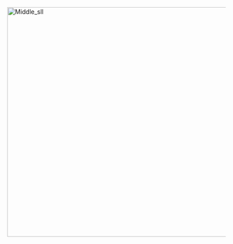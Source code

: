 <img width="530" alt="Middle_sll" src="https://github.com/CodingWizard07/CodingNinjas_DSA/assets/130544041/adf5b115-0a40-42ac-870c-98e94b7a1fca">
